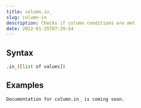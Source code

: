 ```yaml
---
title: column.in_
slug: column-in
description: Checks if column conditions are met
date: 2022-01-25T07:39:54
---
```



## Syntax



```python
.in_([list of values])
```


## Examples



```
Documentation for column.in_ is coming soon.
```
